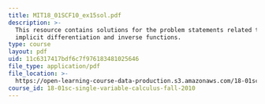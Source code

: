 ```yaml
---
title: MIT18_01SCF10_ex15sol.pdf
description: >-
  This resource contains solutions for the problem statements related to
  implicit differentiation and inverse functions.
type: course
layout: pdf
uid: 11c6317417bdf6c7f976183481025646
file_type: application/pdf
file_location: >-
  https://open-learning-course-data-production.s3.amazonaws.com/18-01sc-single-variable-calculus-fall-2010/11c6317417bdf6c7f976183481025646_MIT18_01SCF10_ex15sol.pdf
course_id: 18-01sc-single-variable-calculus-fall-2010
---
```

